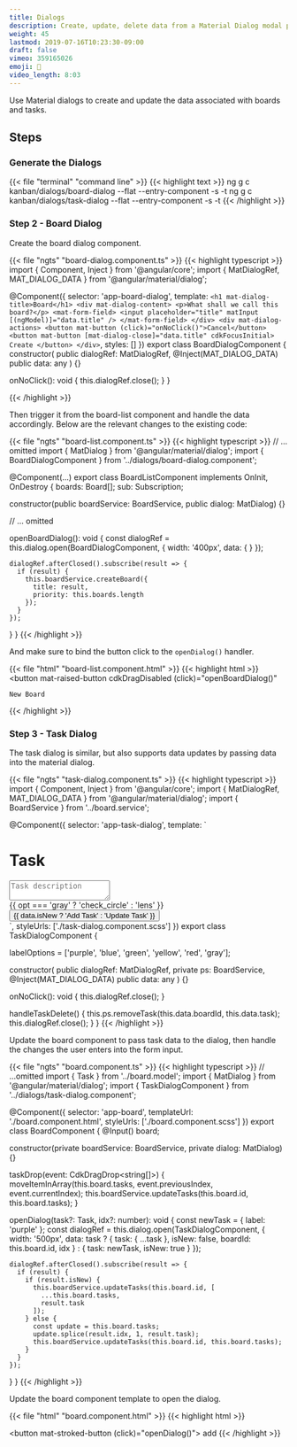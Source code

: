 ```yaml
---
title: Dialogs
description: Create, update, delete data from a Material Dialog modal popup
weight: 45
lastmod: 2019-07-16T10:23:30-09:00
draft: false
vimeo: 359165026
emoji: 🍱
video_length: 8:03
---
```


Use Material dialogs to create and update the data associated with boards and
tasks.

## Steps

### Generate the Dialogs

{{< file "terminal" "command line" >}} {{< highlight text >}} ng g c
kanban/dialogs/board-dialog --flat --entry-component -s -t ng g c
kanban/dialogs/task-dialog --flat --entry-component -s -t {{< /highlight >}}

### Step 2 - Board Dialog

Create the board dialog component.

{{< file "ngts" "board-dialog.component.ts" >}} {{< highlight typescript >}}
import { Component, Inject } from '@angular/core'; import { MatDialogRef,
MAT_DIALOG_DATA } from '@angular/material/dialog';

@Component({ selector: 'app-board-dialog', template:
`<h1 mat-dialog-title>Board</h1> <div mat-dialog-content> <p>What shall we call this board?</p> <mat-form-field> <input placeholder="title" matInput [(ngModel)]="data.title" /> </mat-form-field> </div> <div mat-dialog-actions> <button mat-button (click)="onNoClick()">Cancel</button> <button mat-button [mat-dialog-close]="data.title" cdkFocusInitial> Create </button> </div>`,
styles: [] }) export class BoardDialogComponent { constructor( public dialogRef:
MatDialogRef<BoardDialogComponent>, @Inject(MAT_DIALOG_DATA) public data: any )
{}

onNoClick(): void { this.dialogRef.close(); } }

{{< /highlight >}}

Then trigger it from the board-list component and handle the data accordingly.
Below are the relevant changes to the existing code:

{{< file "ngts" "board-list.component.ts" >}} {{< highlight typescript >}} //
... omitted import { MatDialog } from '@angular/material/dialog'; import {
BoardDialogComponent } from '../dialogs/board-dialog.component';

@Component(...) export class BoardListComponent implements OnInit, OnDestroy {
boards: Board[]; sub: Subscription;

constructor(public boardService: BoardService, public dialog: MatDialog) {}

// ... omitted

openBoardDialog(): void { const dialogRef =
this.dialog.open(BoardDialogComponent, { width: '400px', data: { } });

    dialogRef.afterClosed().subscribe(result => {
      if (result) {
        this.boardService.createBoard({
          title: result,
          priority: this.boards.length
        });
      }
    });

} } {{< /highlight >}}

And make sure to bind the button click to the `openDialog()` handler.

{{< file "html" "board-list.component.html" >}} {{< highlight html >}} <button
mat-raised-button cdkDragDisabled (click)="openBoardDialog()"

>

    New Board

</button>
{{< /highlight >}}

### Step 3 - Task Dialog

The task dialog is similar, but also supports data updates by passing data into
the material dialog.

{{< file "ngts" "task-dialog.component.ts" >}} {{< highlight typescript >}}
import { Component, Inject } from '@angular/core'; import { MatDialogRef,
MAT_DIALOG_DATA } from '@angular/material/dialog'; import { BoardService } from
'../board.service';

@Component({ selector: 'app-task-dialog', template: `

  <h1 mat-dialog-title>Task</h1>
  <div mat-dialog-content class="content">
    <mat-form-field>
      <textarea
        placeholder="Task description"
        matInput
        [(ngModel)]="data.task.description"
      ></textarea>
    </mat-form-field>
    <br />
    <mat-button-toggle-group
      #group="matButtonToggleGroup"
      [(ngModel)]="data.task.label"
    >
      <mat-button-toggle *ngFor="let opt of labelOptions" [value]="opt">
        <mat-icon [ngClass]="opt">{{
          opt === 'gray' ? 'check_circle' : 'lens'
        }}</mat-icon>
      </mat-button-toggle>
    </mat-button-toggle-group>
  </div>
  <div mat-dialog-actions>
    <button mat-button [mat-dialog-close]="data" cdkFocusInitial>
      {{ data.isNew ? 'Add Task' : 'Update Task' }}
    </button>

  </div>
  `,
  styleUrls: ['./task-dialog.component.scss']
})
export class TaskDialogComponent {

labelOptions = ['purple', 'blue', 'green', 'yellow', 'red', 'gray'];

constructor( public dialogRef: MatDialogRef<TaskDialogComponent>, private ps:
BoardService, @Inject(MAT_DIALOG_DATA) public data: any ) {}

onNoClick(): void { this.dialogRef.close(); }

handleTaskDelete() { this.ps.removeTask(this.data.boardId, this.data.task);
this.dialogRef.close(); } } {{< /highlight >}}

Update the board component to pass task data to the dialog, then handle the
changes the user enters into the form input.

{{< file "ngts" "board.component.ts" >}} {{< highlight typescript >}} //
...omitted import { Task } from '../board.model'; import { MatDialog } from
'@angular/material/dialog'; import { TaskDialogComponent } from
'../dialogs/task-dialog.component';

@Component({ selector: 'app-board', templateUrl: './board.component.html',
styleUrls: ['./board.component.scss'] }) export class BoardComponent { @Input()
board;

constructor(private boardService: BoardService, private dialog: MatDialog) {}

taskDrop(event: CdkDragDrop<string[]>) { moveItemInArray(this.board.tasks,
event.previousIndex, event.currentIndex);
this.boardService.updateTasks(this.board.id, this.board.tasks); }

openDialog(task?: Task, idx?: number): void { const newTask = { label: 'purple'
}; const dialogRef = this.dialog.open(TaskDialogComponent, { width: '500px',
data: task ? { task: { ...task }, isNew: false, boardId: this.board.id, idx } :
{ task: newTask, isNew: true } });

    dialogRef.afterClosed().subscribe(result => {
      if (result) {
        if (result.isNew) {
          this.boardService.updateTasks(this.board.id, [
            ...this.board.tasks,
            result.task
          ]);
        } else {
          const update = this.board.tasks;
          update.splice(result.idx, 1, result.task);
          this.boardService.updateTasks(this.board.id, this.board.tasks);
        }
      }
    });

} } {{< /highlight >}}

Update the board component template to open the dialog.

{{< file "html" "board.component.html" >}} {{< highlight html >}}

<div 
    class="inner-card"
    cdkDrag
    *ngFor="let task of board.tasks; let i = index"
    (click)="openDialog(task, i)"
>
    <!-- omitted -->
</div>

<button mat-stroked-button (click)="openDialog()"> <mat-icon>add</mat-icon>
</button> {{< /highlight >}}
